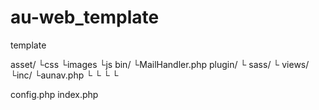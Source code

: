 # au-web_template

template

asset/
	└css
	└images
	└js
bin/
	└MailHandler.php
plugin/
	└
sass/
	└
views/
	└inc/
		└aunav.php
		└
		└
		└
		└
		
config.php
index.php

